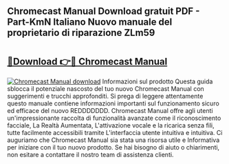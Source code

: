 ## Chromecast Manual Download gratuit PDF - Part-KmN Italiano Nuovo manuale del proprietario di riparazione ZLm59

# <h2><a href="http://dfd8qbu.blite.top/?on=Chromecast+Manual">🔗Download 👉🔴 Chromecast Manual</a></h2>

[![Chromecast Manual download](https://i.imgur.com/lujVjoI.png)](http://dfd8qbu.blite.top/?on=Chromecast+Manual)
Informazioni sul prodotto Questa guida sblocca il potenziale nascosto del tuo nuovo Chromecast Manual con suggerimenti e trucchi approfonditi. Si prega di leggere attentamente questo manuale contiene informazioni importanti sul funzionamento sicuro ed efficace del nuovo REDDDDDDD. Chromecast Manual offre agli utenti un'impressionante raccolta di funzionalità avanzate come il riconoscimento facciale, La Realtà Aumentata, L'attivazione vocale e la ricarica senza fili, tutte facilmente accessibili tramite L'interfaccia utente intuitiva e intuitiva. Ci auguriamo che Chromecast Manual sia stata una risorsa utile e Informativa per iniziare con il tuo nuovo prodotto. Se hai bisogno di aiuto o chiarimenti, non esitare a contattare il nostro team di assistenza clienti.
